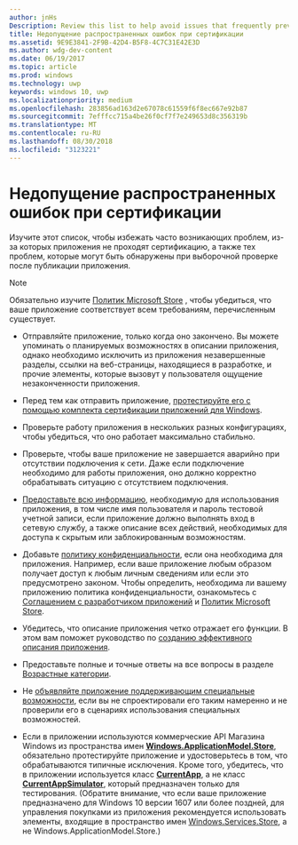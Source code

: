 ```yaml
---
author: jnHs
Description: Review this list to help avoid issues that frequently prevent apps from getting certified, or that might be identified during a spot check after the app is published.
title: Недопущение распространенных ошибок при сертификации
ms.assetid: 9E9E3841-2F9B-42D4-B5F8-4C7C31E42E3D
ms.author: wdg-dev-content
ms.date: 06/19/2017
ms.topic: article
ms.prod: windows
ms.technology: uwp
keywords: windows 10, uwp
ms.localizationpriority: medium
ms.openlocfilehash: 283856ad163d2e67078c61559f6f8ec667e92b87
ms.sourcegitcommit: 7efffcc715a4be26f0cf7f7e249653d8c356319b
ms.translationtype: MT
ms.contentlocale: ru-RU
ms.lasthandoff: 08/30/2018
ms.locfileid: "3123221"
---
```

# <a name="avoid-common-certification-failures"></a>Недопущение распространенных ошибок при сертификации


Изучите этот список, чтобы избежать часто возникающих проблем, из-за которых приложения не проходят сертификацию, а также тех проблем, которые могут быть обнаружены при выборочной проверке после публикации приложения.

> [!NOTE]
> Обязательно изучите [Политик Microsoft Store](https://docs.microsoft.com/legal/windows/agreements/store-policies) , чтобы убедиться, что ваше приложение соответствует всем требованиям, перечисленным существует.

-   Отправляйте приложение, только когда оно закончено. Вы можете упоминать о планируемых возможностях в описании приложения, однако необходимо исключить из приложения незавершенные разделы, ссылки на веб-страницы, находящиеся в разработке, и прочие элементы, которые вызовут у пользователя ощущение незаконченности приложения.

-   Перед тем как отправить приложение, [протестируйте его с помощью комплекта сертификации приложений для Windows](../debug-test-perf/windows-app-certification-kit.md).

-   Проверьте работу приложения в нескольких разных конфигурациях, чтобы убедиться, что оно работает максимально стабильно.

-   Проверьте, чтобы ваше приложение не завершается аварийно при отсутствии подключения к сети. Даже если подключение необходимо для работы приложения, оно должно корректно обрабатывать ситуацию с отсутствием подключения.

-   [Предоставьте всю информацию](notes-for-certification.md), необходимую для использования приложения, в том числе имя пользователя и пароль тестовой учетной записи, если приложение должно выполнять вход в сетевую службу, а также описание всех действий, необходимых для доступа к скрытым или заблокированным возможностям.

-   Добавьте [политику конфиденциальности](create-app-store-listings.md#privacy-policy), если она необходима для приложения. Например, если ваше приложение любым образом получает доступ к любым личным сведениям или если это предусмотрено законом. Чтобы определить, необходима ли вашему приложению политика конфиденциальности, ознакомьтесь с [Соглашением с разработчиком приложений](https://docs.microsoft.com/legal/windows/agreements/app-developer-agreement) и [Политик Microsoft Store](https://docs.microsoft.com/legal/windows/agreements/store-policies).

-   Убедитесь, что описание приложения четко отражает его функции. В этом вам поможет руководство по [созданию эффективного описания приложения](write-a-great-app-description.md).

-   Предоставьте полные и точные ответы на все вопросы в разделе [Возрастные категории](age-ratings.md).

-   Не [объявляйте приложение поддерживающим специальные возможности](app-declarations.md#this-app-has-been-tested-to-meet-accessibility-guidelines), если вы не спроектировали его таким намеренно и не проверили его в сценариях использования специальных возможностей.

-   Если в приложении используются коммерческие API Магазина Windows из пространства имен [**Windows.ApplicationModel.Store**](https://docs.microsoft.com/uwp/api/Windows.ApplicationModel.Store), обязательно протестируйте приложение и удостоверьтесь в том, что обрабатываются типичные исключения. Кроме того, убедитесь, что в приложении используется класс [**CurrentApp**](https://docs.microsoft.com/uwp/api/Windows.ApplicationModel.Store.CurrentApp), а не класс [**CurrentAppSimulator**](https://docs.microsoft.com/uwp/api/Windows.ApplicationModel.Store.CurrentAppSimulator), который предназначен только для тестирования. (Обратите внимание, что если ваше приложение предназначено для Windows 10 версии 1607 или более поздней, для управления покупками из приложения рекомендуется использовать элементы, входящие в пространство имен [Windows.Services.Store](https://docs.microsoft.com/uwp/api/windows.services.store), а не Windows.ApplicationModel.Store.)


 

 




